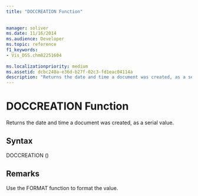 ```yaml
---
title: "DOCCREATION Function"
 
 
manager: soliver
ms.date: 11/16/2014
ms.audience: Developer
ms.topic: reference
f1_keywords:
- Vis_DSS.chm82251604
 
ms.localizationpriority: medium
ms.assetid: dcbc240a-e36d-b27f-02c3-fd1eac04114a
description: "Returns the date and time a document was created, as a serial value."
---
```


# DOCCREATION Function

Returns the date and time a document was created, as a serial value.
  
## Syntax

DOCCREATION ()
  
## Remarks

Use the FORMAT function to format the value. 
  

